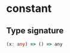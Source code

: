 # constant

## Type signature

<!-- prettier-ignore-start -->
```typescript
(x: any) => () => any
```
<!-- prettier-ignore-end -->
